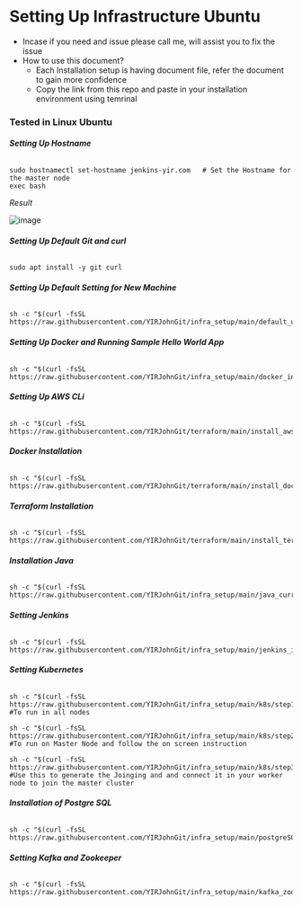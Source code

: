 # Setting Up Infrastructure Ubuntu
- Incase if you need and issue please call me, will assist you to fix the issue
- How to use this document?
  - Each Installation setup is having document file, refer the document to gain more confidence
  - Copy the link from this repo and paste in your installation environment using temrinal  

### Tested in Linux Ubuntu ###

###### ***Setting Up Hostname***
```
sudo hostnamectl set-hostname jenkins-yir.com   # Set the Hostname for the master node
exec bash
```
_Result_

![image](https://user-images.githubusercontent.com/111234771/211171282-d34816f2-8cf5-4fe9-a1ef-b6628c0bea0e.png)

###### ***Setting Up Default Git and curl***
```
sudo apt install -y git curl
```

###### ***Setting Up Default Setting for New Machine***
```
sh -c "$(curl -fsSL https://raw.githubusercontent.com/YIRJohnGit/infra_setup/main/default_utility.sh)"
```

###### ***Setting Up Docker and Running Sample Hello World App***
```
sh -c "$(curl -fsSL https://raw.githubusercontent.com/YIRJohnGit/infra_setup/main/docker_install.sh)"
```

###### ***Setting Up AWS CLi***
```
sh -c "$(curl -fsSL https://raw.githubusercontent.com/YIRJohnGit/terraform/main/install_aws_cli_v01.sh)"
```

###### ***Docker Installation***
```
sh -c "$(curl -fsSL https://raw.githubusercontent.com/YIRJohnGit/terraform/main/install_docker.sh)"
```

###### ***Terraform Installation***
```
sh -c "$(curl -fsSL https://raw.githubusercontent.com/YIRJohnGit/terraform/main/install_terraformv01.sh)"
```

###### ***Installation Java***
```
sh -c "$(curl -fsSL https://raw.githubusercontent.com/YIRJohnGit/infra_setup/main/java_current_ver_installation.sh)"
```

###### ***Setting Jenkins***
```
sh -c "$(curl -fsSL https://raw.githubusercontent.com/YIRJohnGit/infra_setup/main/jenkins_installation.sh)"
```

###### ***Setting Kubernetes***
```
sh -c "$(curl -fsSL https://raw.githubusercontent.com/YIRJohnGit/infra_setup/main/k8s/step1_k8s_all_nodes.sh)" #To run in all nodes

sh -c "$(curl -fsSL https://raw.githubusercontent.com/YIRJohnGit/infra_setup/main/k8s/step2_k8s_master_nodes.sh)" #To run on Master Node and follow the on screen instruction

sh -c "$(curl -fsSL https://raw.githubusercontent.com/YIRJohnGit/infra_setup/main/k8s/step3_k8s_worker_nodes.sh)" #Use this to generate the Joinging and and connect it in your worker node to join the master cluster
```
###### ***Installation of Postgre SQL***
```
sh -c "$(curl -fsSL https://raw.githubusercontent.com/YIRJohnGit/infra_setup/main/postgreSQL_installation.sh)"
```

###### ***Setting Kafka and Zookeeper***
```
sh -c "$(curl -fsSL https://raw.githubusercontent.com/YIRJohnGit/infra_setup/main/kafka_zookeeper_install.sh)"
```

